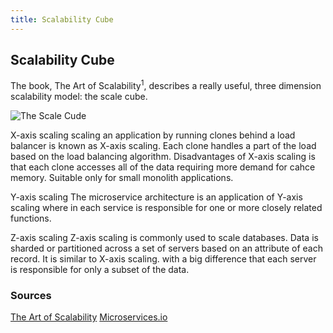 ```yaml
---
title: Scalability Cube
---
```

## Scalability Cube

The book, The Art of Scalability<sup>1</sup>, describes a really useful, three dimension scalability model: the scale cube.

![The Scale Cude](https://www.google.co.in/search?q=scale+cube&rlz=1C1GCEA_enIN758IN758&source=lnms&tbm=isch&sa=X&ved=0ahUKEwiyisjUjZPXAhUiTo8KHbtUDDQQ_AUICigB&biw=1242&bih=602#imgrc=hSuDrzU4Ba83EM:)


X-axis scaling
scaling an application by running clones behind a load balancer is known as X-axis scaling. Each clone handles a part of the load based on the load balancing algorithm. Disadvantages of X-axis scaling is that each clone accesses all of the data requiring more demand for cahce memory. Suitable only for small monolith applications.

Y-axis scaling
The microservice architecture is an application of Y-axis scaling where in each service is responsible for one or more closely related functions. 

Z-axis scaling
Z-axis scaling is commonly used to scale databases. Data is sharded or partitioned across a set of servers based on an attribute of each record. It is similar to X-axis scaling. with a big difference that each server is responsible for only a subset of the data.

### Sources
[The Art of Scalability](http://theartofscalability.com/)
[Microservices.io](http://microservices.io/articles/scalecube.html)

